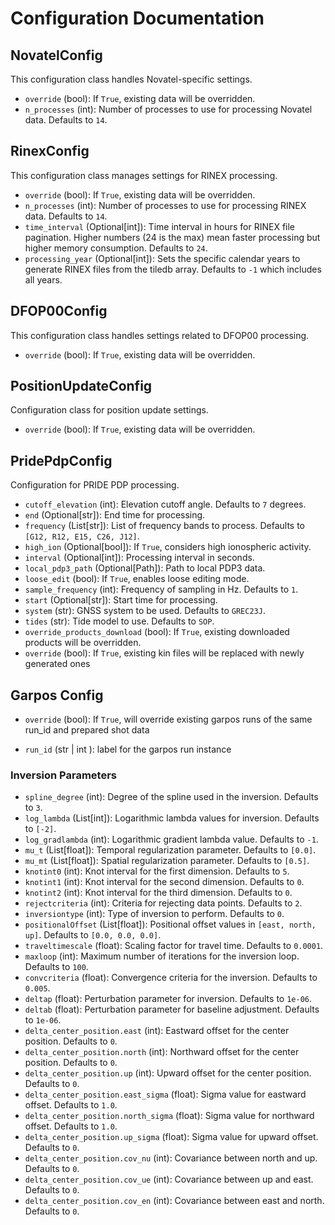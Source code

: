 # Configuration Documentation

## NovatelConfig
This configuration class handles Novatel-specific settings.

- `override` (bool): If `True`, existing data will be overridden.
- `n_processes` (int): Number of processes to use for processing Novatel data. Defaults to `14`.

## RinexConfig
This configuration class manages settings for RINEX processing.

- `override` (bool): If `True`, existing data will be overridden.
- `n_processes` (int): Number of processes to use for processing RINEX data. Defaults to `14`.
- `time_interval` (Optional[int]): Time interval in hours for RINEX file pagination. Higher numbers (24 is the max) mean faster processing but higher memory consumption. Defaults to `24`.
- `processing_year` (Optional[int]): Sets the specific calendar years to generate RINEX files from the tiledb array. Defaults to `-1` which includes all years.

## DFOP00Config
This configuration class handles settings related to DFOP00 processing.

- `override` (bool): If `True`, existing data will be overridden.

## PositionUpdateConfig
Configuration class for position update settings.

- `override` (bool): If `True`, existing data will be overridden.

## PridePdpConfig
Configuration for PRIDE PDP processing.

- `cutoff_elevation` (int): Elevation cutoff angle. Defaults to `7` degrees.
- `end` (Optional[str]): End time for processing.
- `frequency` (List[str]): List of frequency bands to process. Defaults to `[G12, R12, E15, C26, J12]`.
- `high_ion` (Optional[bool]): If `True`, considers high ionospheric activity.
- `interval` (Optional[int]): Processing interval in seconds.
- `local_pdp3_path` (Optional[Path]): Path to local PDP3 data.
- `loose_edit` (bool): If `True`, enables loose editing mode.
- `sample_frequency` (int): Frequency of sampling in Hz. Defaults to `1`.
- `start` (Optional[str]): Start time for processing.
- `system` (str): GNSS system to be used. Defaults to `GREC23J`.
- `tides` (str): Tide model to use. Defaults to `SOP`.
- `override_products_download` (bool): If `True`, existing downloaded products will be overridden.
- `override` (bool): If `True`, existing kin files will be replaced with newly generated ones

## Garpos Config
- `override` (bool): If `True`, will override existing garpos runs of the same run_id and prepared shot data

- `run_id` (str | int ): label for the garpos run instance

### Inversion Parameters

- `spline_degree` (int): Degree of the spline used in the inversion. Defaults to `3`.
- `log_lambda` (List[int]): Logarithmic lambda values for inversion. Defaults to `[-2]`.
- `log_gradlambda` (int): Logarithmic gradient lambda value. Defaults to `-1`.
- `mu_t` (List[float]): Temporal regularization parameter. Defaults to `[0.0]`.
- `mu_mt` (List[float]): Spatial regularization parameter. Defaults to `[0.5]`.
- `knotint0` (int): Knot interval for the first dimension. Defaults to `5`.
- `knotint1` (int): Knot interval for the second dimension. Defaults to `0`.
- `knotint2` (int): Knot interval for the third dimension. Defaults to `0`.
- `rejectcriteria` (int): Criteria for rejecting data points. Defaults to `2`.
- `inversiontype` (int): Type of inversion to perform. Defaults to `0`.
- `positionalOffset` (List[float]): Positional offset values in `[east, north, up]`. Defaults to `[0.0, 0.0, 0.0]`.
- `traveltimescale` (float): Scaling factor for travel time. Defaults to `0.0001`.
- `maxloop` (int): Maximum number of iterations for the inversion loop. Defaults to `100`.
- `convcriteria` (float): Convergence criteria for the inversion. Defaults to `0.005`.
- `deltap` (float): Perturbation parameter for inversion. Defaults to `1e-06`.
- `deltab` (float): Perturbation parameter for baseline adjustment. Defaults to `1e-06`.
- `delta_center_position.east` (int): Eastward offset for the center position. Defaults to `0`.
- `delta_center_position.north` (int): Northward offset for the center position. Defaults to `0`.
- `delta_center_position.up` (int): Upward offset for the center position. Defaults to `0`.
- `delta_center_position.east_sigma` (float): Sigma value for eastward offset. Defaults to `1.0`.
- `delta_center_position.north_sigma` (float): Sigma value for northward offset. Defaults to `1.0`.
- `delta_center_position.up_sigma` (float): Sigma value for upward offset. Defaults to `0`.
- `delta_center_position.cov_nu` (int): Covariance between north and up. Defaults to `0`.
- `delta_center_position.cov_ue` (int): Covariance between up and east. Defaults to `0`.
- `delta_center_position.cov_en` (int): Covariance between east and north. Defaults to `0`.

